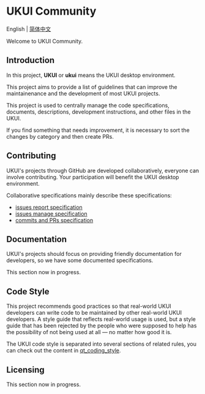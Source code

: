 # UKUI Community

English | [简体中文](./README_zh_CN.md)

Welcome to UKUI Community.

## Introduction

In this project, **UKUI** or **ukui** means the UKUI desktop environment.

This project aims to provide a list of guidelines that can improve the maintainenance and the development of most UKUI projects.

This project is used to centrally manage the code specifications, documents, descriptions, development instructions, and other files in the UKUI.  

If you find something that needs improvement, it is necessary to sort the changes by category and then create PRs.

## Contributing

UKUI's projects through GitHub are developed collaboratively, everyone can involve contributing. Your participation will benefit the UKUI desktop environment.

Collaborative specifications mainly describe these specifications:

* [issues report specification](./zh_CN/issue_report.md)
* [issues manage specification](./en/issue_manage.md)
* [commits and PRs specification](zh_CN/commit_and_prs.md)

## Documentation

UKUI's projects should focus on providing friendly documentation for developers, so we have some documented specifications.

This section now in progress.

## Code Style

This project recommends good practices so that real-world UKUI developers can write code to be maintained by other real-world UKUI developers. A style guide that reflects real-world usage is used, but a style guide that has been rejected by the people who were supposed to help has the possibility of not being used at all — no matter how good it is.

The UKUI code style is separated into several sections of related rules, you can check out the content in [qt_coding_style](./en/qt_coding_style.md).

## Licensing

This section now in progress.

